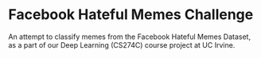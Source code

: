 # Facebook Hateful Memes Challenge 

An attempt to classify memes from the Facebook Hateful Memes Dataset, as a part of our Deep Learning (CS274C) course project at UC Irvine. 
